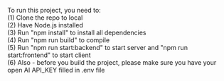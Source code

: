 To run this project, you need to: <br>
(1) Clone the repo to local <br>
(2) Have Node.js installed <br>
(3) Run "npm install" to install all dependencies <br>
(4) Run "npm run build" to compile <br>
(5) Run "npm run start:backend" to start server and "npm run start:frontend" to start client <br>
(6) Also - before you build the project, please make sure you have your open AI API_KEY filled in .env file <br>

